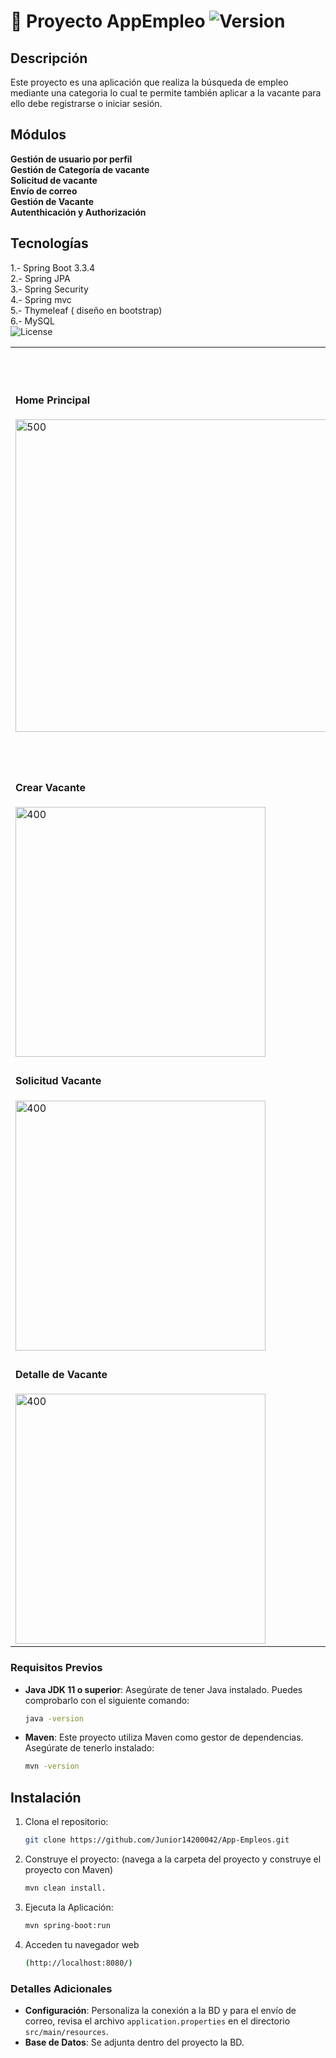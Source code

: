 # 🚀 Proyecto AppEmpleo ![Version](https://img.shields.io/badge/version-1.0.0-blue)



## Descripción
Este proyecto es una aplicación que realiza la búsqueda de empleo mediante una categoria lo cual te permite también aplicar a la vacante para ello debe registrarse o iniciar sesión.

## Módulos
**Gestión de usuario por perfil**<br>
**Gestión de Categoría de vacante**<br>
**Solicitud de vacante**<br>
**Envío de correo**<br>
**Gestión de Vacante**<br>
**Autenthicación y Authorización**

## Tecnologías
1.- Spring Boot 3.3.4<br>
2.- Spring JPA<br>
3.- Spring Security<br>
4.- Spring mvc <br>
5.- Thymeleaf ( diseño en bootstrap)<br>
6.- MySQL<br>
![License](https://img.shields.io/badge/license-MIT-blue)

<table>
  <tr>
    <td>
      <h4>Home Principal</h4>
      <img src="https://drive.google.com/uc?export=view&id=1rizjq8gJfgiI-VznfCGrLuKh-p5-ROgY" alt="500" width="500" />
    </td>
    <td>
      <h4>Login Adiministrador</h4>
      <img src="https://drive.google.com/uc?export=view&id=14yi24ahE1Rbjer3K_hWJdSMl1NPgmrE9" alt="600" width="600" />
    </td>
  </tr>
  <tr>
    <td>
      <h4>Crear Vacante</h4>
      <img src="https://drive.google.com/uc?export=view&id=1HcB5NSObZpysb6Ra7qd9u_GSem_qg8OV" alt="400" width="400" />
    </td>
    <td>
      <h4>Aplicar Vacante</h4>
      <img src="https://drive.google.com/uc?export=view&id=17yMr__4KQXl9zD0llRwpGsOZi4R0k1yI" alt="400" width="400" />
    </td>
  </tr>
  <tr>
    <td>
      <h4>Solicitud Vacante</h4>
      <img src="https://drive.google.com/uc?export=view&id=1hePyYirkYzDe4aLxDKdMJBjle5mQvr3V" alt="400" width="400" />
    </td>
    <td>
      <h4>Listado de solicitudes por Usuario</h4>
      <img src="https://drive.google.com/uc?export=view&id=1o5xpkf9YGTi1Ez_WTPI47fKRsQtsadGk" alt="400" width="400" />
    </td>
  </tr>

  <tr>
    <td>
      <h4>Detalle de Vacante</h4>
      <img src="https://drive.google.com/uc?export=view&id=1FEEd9KlJE_GeNArbM78StAxatKw7-dkO" alt="400" width="400" />
    </td>
    <td>
      <h4>Envío de correo</h4>
      <img src="https://drive.google.com/uc?export=view&id=1gAVZGrEP5fMkP2lK6xbV4RescSS5WfUv" alt="400" width="400" />
    </td>
  </tr>
</table>

### Requisitos Previos
- **Java JDK 11 o superior**: Asegúrate de tener Java instalado. Puedes comprobarlo con el siguiente comando:
  ```bash
  java -version
- **Maven**: Este proyecto utiliza Maven como gestor de dependencias. Asegúrate de tenerlo instalado:
  ```bash
  mvn -version
## Instalación
1. Clona el repositorio:
   ```bash
   git clone https://github.com/Junior14200042/App-Empleos.git
2. Construye el proyecto: (navega a la carpeta del proyecto y construye el proyecto con Maven)
   ```bash
   mvn clean install.
3. Ejecuta la Aplicación:
   ```bash
   mvn spring-boot:run
4. Acceden tu navegador web
   ```bash
   (http://localhost:8080/)
   
### Detalles Adicionales
- **Configuración**: Personaliza la conexión a la BD y para el envío de correo, revisa el archivo `application.properties`  en el directorio `src/main/resources`.
- **Base de Datos**: Se adjunta dentro del proyecto la BD.

   

  
